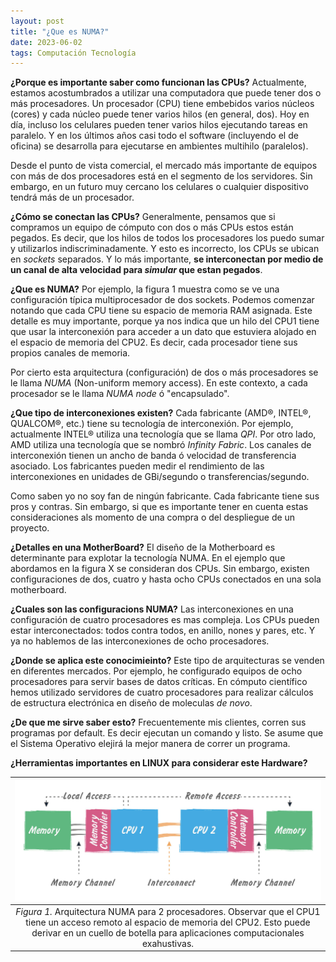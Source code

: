 ```yaml
---
layout: post
title: "¿Que es NUMA?"
date: 2023-06-02
tags: Computación Tecnología
---
```


**¿Porque es importante saber como funcionan las CPUs?**
Actualmente, estamos acostumbrados a utilizar una computadora que puede tener dos o más procesadores. Un procesador (CPU) tiene embebidos varios núcleos (cores) y cada núcleo puede tener varios hilos (en general, dos). Hoy en día, incluso los celulares pueden tener varios hilos ejecutando tareas en paralelo. Y en los últimos años casi todo el software (incluyendo el de oficina) se desarrolla para ejecutarse en ambientes multihilo (paralelos).

Desde el punto de vista comercial, el mercado más importante de equipos con más de dos procesadores está en el segmento de los servidores. Sin embargo, en un futuro muy cercano los celulares o cualquier dispositivo tendrá más de un procesador.


**¿Cómo se conectan las CPUs?**
Generalmente, pensamos que si compramos un equipo de cómputo con dos o más CPUs estos están pegados. Es decir, que los hilos de todos los procesadores los puedo sumar y utilizarlos indiscriminadamente. Y esto es incorrecto, los CPUs se ubican en *sockets* separados. Y lo más importante, **se interconectan por medio de un canal de alta velocidad para *simular* que estan pegados**.

**¿Que es NUMA?**
Por ejemplo, la figura 1 muestra como se ve una configuración típica multiprocesador de dos sockets. Podemos comenzar notando que cada CPU tiene su espacio de memoria RAM asignada. Este detalle es muy importante, porque ya nos indica que un hilo del CPU1 tiene que usar la interconexión para acceder a un dato que estuviera alojado en el espacio de memoria del CPU2. Es decir, cada procesador tiene sus propios canales de memoria.

Por cierto esta  arquitectura (configuración) de dos o más procesadores se le llama *NUMA* (Non-uniform memory access). En este contexto, a cada procesador se le llama *NUMA node* ó "encapsulado". 


**¿Que tipo de interconexiones existen?**
Cada fabricante (AMD®, INTEL®, QUALCOM®, etc.) tiene su tecnología de interconexión. Por ejemplo, actualmente INTEL® utiliza una tecnología que se llama *QPI*. Por otro lado, AMD utiliza una tecnología que se nombró *Infinity Fabric*. Los canales de interconexión tienen un ancho de banda ó velocidad de transferencia asociado. Los fabricantes pueden medir el rendimiento de las interconexiones en unidades de GBi/segundo o transferencias/segundo.

Como saben yo no soy fan de ningún fabricante. Cada fabricante tiene sus pros y contras. Sin embargo, si que es importante tener en cuenta estas consideraciones als momento de una compra o del despliegue de un proyecto.


**¿Detalles en una MotherBoard?**
El diseño de la Motherboard es determinante para explotar la tecnología NUMA. En el ejemplo que abordamos en la figura X se consideran dos CPUs. Sin embargo, existen configuraciones de dos, cuatro y hasta ocho CPUs conectados en una sola motherboard. 

**¿Cuales son las configuracions NUMA?**
Las interconexiones en una configuración de cuatro procesadores es mas compleja. Los CPUs pueden estar interconectados: todos contra todos, en anillo, nones y pares, etc. Y ya no hablemos de las interconexiones de ocho procesadores.

**¿Donde se aplica este conocimieinto?**
Este tipo de arquitecturas se venden en diferentes mercados. Por ejemplo, he configurado equipos de ocho procesadores para servir bases de datos críticas. En cómputo científico hemos utilizado servidores de cuatro procesadores para realizar cálculos de estructura electrónica en diseño de moleculas *de novo*.

**¿De que me sirve saber esto?**
Frecuentemente mis clientes, corren sus programas por default. Es decir ejecutan un comando y listo. Se asume que el Sistema Operativo elejirá la mejor manera de correr un programa.


**¿Herramientas importantes en LINUX para considerar este Hardware?**


| ![numa.png](/assets/img-blog/numa.png) | 
|:--:| 
| *Figura 1.* Arquitectura NUMA para 2 procesadores. Observar que el CPU1 tiene un acceso remoto al espacio de memoria del CPU2. Esto puede derivar en un cuello de botella para aplicaciones computacionales exahustivas. |